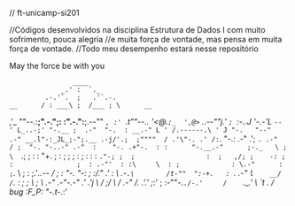 // ft-unicamp-si201

//Códigos desenvolvidos na disciplina Estrutura de Dados I com muito sofrimento, pouca alegria
//e muita força de vontade, mas pensa em muita força de vontade.
//Todo meu desempenho estará nesse repositório

May the force be with you

                    ____
                 _.' :  `._
             .-.'`.  ;   .'`.-.
    __      / : ___\ ;  /___ ; \      __
  ,'_ ""--.:__;".-.";: :".-.":__;.--"" _`,
  :' `.t""--.. '<@.`;_  ',@>` ..--""j.' `;
       `:-.._J '-.-'L__ `-- ' L_..-;'
         "-.__ ;  .-"  "-.  : __.-"
             L ' /.------.\ ' J
              "-.   "--"   .-"
             __.l"-:_JL_;-";.__
          .-j/'.;  ;""""  / .'\"-.
        .' /:`. "-.:     .-" .';  `.
     .-"  / ;  "-. "-..-" .-"  :    "-.
  .+"-.  : :      "-.__.-"      ;-._   \
  ; \  `.; ;                    : : "+. ;
  :  ;   ; ;                    : ;  : \:
 : `."-; ;  ;                  :  ;   ,/;
  ;    -: ;  :                ;  : .-"'  :
  :\     \  : ;             : \.-"      :
   ;`.    \  ; :            ;.'_..--  / ;
   :  "-.  "-:  ;          :/."      .'  :
     \       .-`.\        /t-""  ":-+.   :
      `.  .-"    `l    __/ /`. :  ; ; \  ;
        \   .-" .-"-.-"  .' .'j \  /   ;/
         \ / .-"   /.     .'.' ;_:'    ;
          :-""-.`./-.'     /    `.___.'
                \ `t  ._  /  bug :F_P:
                 "-.t-._:'
